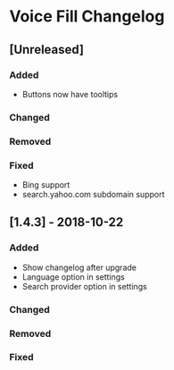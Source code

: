 # Voice Fill Changelog

## [Unreleased]
### Added
- Buttons now have tooltips
### Changed
### Removed
### Fixed
- Bing support
- search.yahoo.com subdomain support

## [1.4.3] - 2018-10-22
### Added
- Show changelog after upgrade
- Language option in settings
- Search provider option in settings
### Changed
### Removed
### Fixed
